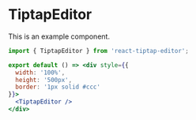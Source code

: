 # TiptapEditor

This is an example component.

```jsx
import { TiptapEditor } from 'react-tiptap-editor';

export default () => <div style={{ 
  width: '100%', 
  height: '500px',
  border: '1px solid #ccc'
}}>
  <TiptapEditor />
</div>
```
